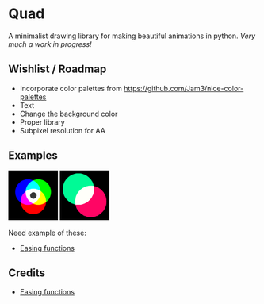 # Quad
A minimalist drawing library for making beautiful animations in python.
_Very much a work in progress!_

## Wishlist / Roadmap

+ Incorporate color palettes from https://github.com/Jam3/nice-color-palettes
+ Text
+ Change the background color
+ Proper library
+ Subpixel resolution for AA

## Examples

![](examples/simple_circles.png)
![](examples/moving_circles.gif)

Need example of these:

+ [Easing functions](https://easings.net/) 

## Credits

+ [Easing functions](https://github.com/semitable/easing-functions)